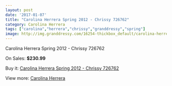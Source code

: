 ```yaml
---
layout: post
date: '2017-01-07'
title: "Carolina Herrera Spring 2012 - Chrissy 726762"
category: Carolina Herrera
tags: ["carolina","herrera","chrissy","granddressy","spring"]
image: http://img.granddressy.com/16254-thickbox_default/carolina-herrera-spring-2012-chrissy-726762.jpg
---
```

Carolina Herrera Spring 2012 - Chrissy 726762

On Sales: **$230.99**
<a href="https://www.granddressy.com/en/carolina-herrera/15263-carolina-herrera-spring-2012-chrissy-726762.html"><amp-img layout="responsive" width="600" height="600" src="//img.granddressy.com/16254-thickbox_default/carolina-herrera-spring-2012-chrissy-726762.jpg" alt="Carolina Herrera Spring 2012 - Chrissy 726762 0" /></a>

Buy it: [Carolina Herrera Spring 2012 - Chrissy 726762](https://www.granddressy.com/en/carolina-herrera/15263-carolina-herrera-spring-2012-chrissy-726762.html "Carolina Herrera Spring 2012 - Chrissy 726762")

View more: [Carolina Herrera](https://www.granddressy.com/en/109-carolina-herrera "Carolina Herrera")